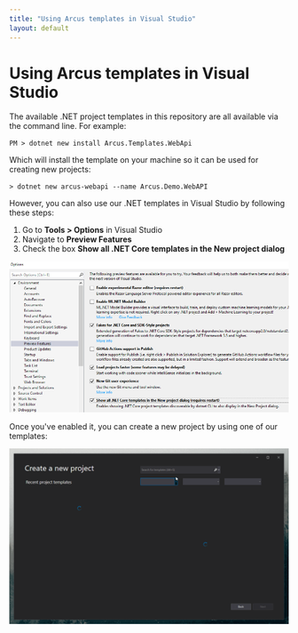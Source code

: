 ```yaml
---
title: "Using Arcus templates in Visual Studio"
layout: default
---
```


# Using Arcus templates in Visual Studio

The available .NET project templates in this repository are all available via the command line.
For example:

```shell
PM > dotnet new install Arcus.Templates.WebApi
```

Which will install the template on your machine so it can be used for creating new projects:

```shell
> dotnet new arcus-webapi --name Arcus.Demo.WebAPI
```

However, you can also use our .NET templates in Visual Studio by following these steps:

1. Go to **Tools > Options** in Visual Studio
2. Navigate to **Preview Features**
3. Check the box **Show all .NET Core templates in the New project dialog**

![Show all .NET Core templates in the New project dialog via Tools > Options > Preview Features](img/show-dotnet-templates-in-vs.png)

Once you've enabled it, you can create a new project by using one of our templates:

![Demo of our templates in Visual Studio](img/templates-in-vs.gif)
